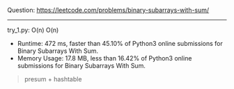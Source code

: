 Question: https://leetcode.com/problems/binary-subarrays-with-sum/

---

try_1.py: O(n) O(n)

* Runtime: 472 ms, faster than 45.10% of Python3 online submissions for Binary Subarrays With Sum.
* Memory Usage: 17.8 MB, less than 16.42% of Python3 online submissions for Binary Subarrays With Sum.

> presum + hashtable
